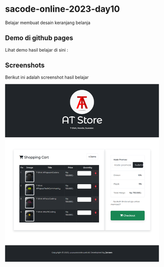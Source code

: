 # sacode-online-2023-day10
Belajar membuat desain keranjang belanja


## Demo di github pages

Lihat demo hasil belajar di sini : 

## Screenshots

Berikut ini adalah screenshot hasil belajar

<img src="__screenshots/1.png">

